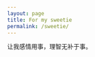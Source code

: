 ```yaml
---
layout: page
title: For my sweetie
permalink: /sweetie/
---
```


让我感情用事，理智无补于事。


[jekyll-organization]: https://github.com/jekyll
